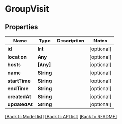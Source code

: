 # GroupVisit

## Properties
Name | Type | Description | Notes
------------ | ------------- | ------------- | -------------
**id** | **Int** |  | [optional] 
**location** | **Any** |  | [optional] 
**hosts** | **[Any]** |  | [optional] 
**name** | **String** |  | [optional] 
**startTime** | **String** |  | [optional] 
**endTime** | **String** |  | [optional] 
**createdAt** | **String** |  | [optional] 
**updatedAt** | **String** |  | [optional] 

[[Back to Model list]](../README.md#documentation-for-models) [[Back to API list]](../README.md#documentation-for-api-endpoints) [[Back to README]](../README.md)


